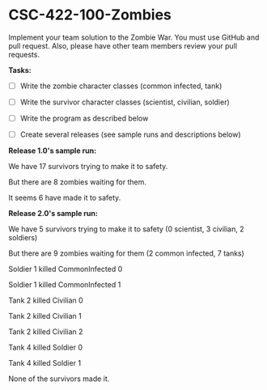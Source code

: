 # CSC-422-100-Zombies

Implement your team solution to the Zombie War. You must use GitHub and pull request. Also, please have other team members review your pull requests.

**Tasks:**
 - [ ] Write the zombie character classes (common infected, tank)
 - [ ] Write the survivor character classes (scientist, civilian, soldier)
 - [ ] Write the program as described below
 - [ ] Create several releases (see sample runs and descriptions below)
 

**Release 1.0's sample run:**

We have 17 survivors trying to make it to safety.

But there are 8 zombies waiting for them.

It seems 6 have made it to safety.
 

**Release 2.0's sample run:**

We have 5 survivors trying to make it to safety (0 scientist, 3 civilian, 2 soldiers)

But there are 9 zombies waiting for them (2 common infected, 7 tanks)

   Soldier 1 killed CommonInfected 0

   Soldier 1 killed CommonInfected 1

   Tank 2 killed Civilian 0

   Tank 2 killed Civilian 1

   Tank 2 killed Civilian 2

   Tank 4 killed Soldier 0

   Tank 4 killed Soldier 1

None of the survivors made it.
